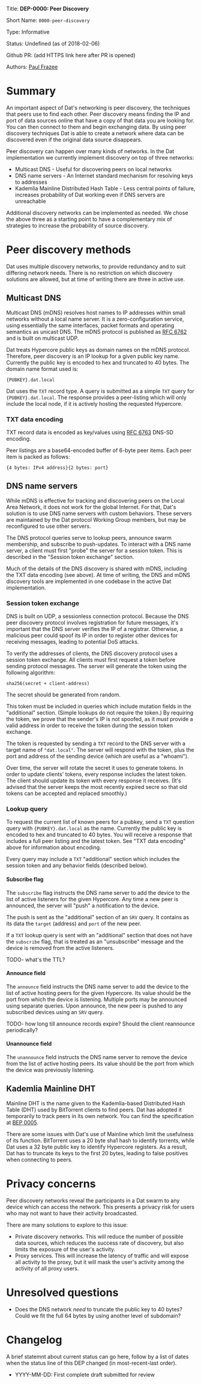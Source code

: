 
Title: **DEP-0000: Peer Discovery**

Short Name: `0000-peer-discovery`

Type: Informative

Status: Undefined (as of 2018-02-06)

Github PR: (add HTTPS link here after PR is opened)

Authors: [Paul Frazee](https://github.com/pfrazee)


# Summary
[summary]: #summary

An important aspect of Dat's networking is peer discovery, the techniques that peers use to find each other. Peer discovery means finding the IP and port of data sources online that have a copy of that data you are looking for. You can then connect to them and begin exchanging data. By using peer discovery techniques Dat is able to create a network where data can be discovered even if the original data source disappears.

Peer discovery can happen over many kinds of networks. In the Dat implementation we currently implement discovery on top of three networks:

- Multicast DNS - Useful for discovering peers on local networks
- DNS name servers - An Internet standard mechanism for resolving keys to addresses
- Kademlia Mainline Distributed Hash Table - Less central points of failure, increases probability of Dat working even if DNS servers are unreachable

Additional discovery networks can be implemented as needed. We chose the above three as a starting point to have a complementary mix of strategies to increase the probability of source discovery.


# Peer discovery methods
[peer-discovery-methods]: #peer-discovery-methods

Dat uses multiple discovery networks, to provide redundancy and to suit differing network needs. There is no restriction on which discovery solutions are allowed, but at time of writing there are three in active use.


## Multicast DNS
[multicast-dns]: #multicast-dns

Multicast DNS (mDNS) resolves host names to IP addresses within small networks without a local name server. It is a zero-configuration service, using essentially the same interfaces, packet formats and operating semantics as unicast DNS. The mDNS protocol is published as [RFC 6762](https://tools.ietf.org/html/rfc6762) and is built on multicast UDP.

Dat treats Hypercore public keys as domain names on the mDNS protocol. Therefore, peer discovery is an IP lookup for a given public key name. Currently the public key is encoded to hex and truncated to 40 bytes. The domain name format used is:

```
{PUBKEY}.dat.local
```

Dat uses the `TXT` record type. A query is submitted as a simple `TXT` query for `{PUBKEY}.dat.local`. The response provides a peer-listing which will only include the local node, if it is actively hosting the requested Hypercore.


### TXT data encoding
[dns-txt-data-encoding]: #dns-txt-data-encoding

TXT record data is encoded as key/values using [RFC 6763](https://tools.ietf.org/html/rfc6763#section-6) DNS-SD encoding.

Peer listings are a base64-encoded buffer of 6-byte peer items. Each peer item is packed as follows:

```
{4 bytes: IPv4 address}{2 bytes: port}
```


## DNS name servers
[dns-name-servers]: #dns-name-servers

While mDNS is effective for tracking and discovering peers on the Local Area Network, it does not work for the global Internet. For that, Dat's solution is to use DNS name servers with custom behaviors. These servers are maintained by the Dat protocol Working Group members, but may be reconfigured to use other servers.

The DNS protocol queries serve to lookup peers, announce swarm membership, and subscribe to push-updates. To interact with a DNS name server, a client must first "probe" the server for a session token. This is described in the "Session token exchange" section.

Much of the details of the DNS discovery is shared with mDNS, including the TXT data encoding (see above). At time of writing, the DNS and mDNS discovery tools are implemented in one codebase in the active Dat implementation.


### Session token exchange
[dns-name-server-session-token-exchange]: #dns-name-server-session-token-exchange

DNS is built on UDP, a sessionless connection protocol. Because the DNS peer discovery protocol involves registration for future messages, it's important that the DNS server verifies the IP of a registrar. Otherwise, a malicious peer could spoof its IP in order to register other devices for receiving messages, leading to potential DoS attacks.

To verify the addresses of clients, the DNS discovery protocol uses a session token exchange. All clients must first request a token before sending protocol messages. The server will generate the token using the following algorithm:

```
sha256(secret + client-address)
```

The secret should be generated from random.

This token must be included in queries which include mutation fields in the "additional" section. (Simple lookups do not require the token.) By requiring the token, we prove that the sender's IP is not spoofed, as it *must* provide a valid address in order to receive the token during the session token exchange.

The token is requested by sending a `TXT` record to the DNS server with a target name of `"dat.local"`. The server will respond with the token, plus the port and address of the sending device (which are useful as a "whoami").

Over time, the server will rotate the secret it uses to generate tokens. In order to update clients' tokens, every response includes the latest token. The client should update its token with every response it receives. (It's advised that the server keeps the most recently expired secre so that old tokens can be accepted and replaced smoothly.)


### Lookup query
[dns-name-server-lookup-query]: #dns-name-server-lookup-query

To request the current list of known peers for a pubkey, send a `TXT` question query with `{PUBKEY}.dat.local` as the name. Currently the public key is encoded to hex and truncated to 40 bytes. You will receive a response that includes a full peer listing and the latest token. See "TXT data encoding" above for information about encoding.

Every query may include a `TXT` "additional" section which includes the session token and any behavior fields (described below).


#### Subscribe flag
[dns-name-server-subscribe-flag]: #dns-name-server-subscribe-flag

The `subscribe` flag instructs the DNS name server to add the device to the list of active listeners for the given Hypercore. Any time a new peer is announced, the server will "push" a notification to the device.

The push is sent as the "additional" section of an `SRV` query. It contains as its data the `target` (address) and `port` of the new peer.

If a `TXT` lookup query is sent with an "additional" section that does not have the `subscribe` flag, that is treated as an "unsubscribe" message and the device is removed from the active listeners.

TODO- what's the TTL?


#### Announce field
[dns-name-server-announce-field]: #dns-name-server-announce-field

The `announce` field instructs the DNS name server to add the device to the list of active hosting peers for the given Hypercore. Its value should be the port from which the device is listening. Multiple ports may be announced using separate queries. Upon announce, the new peer is pushed to any subscribed devices using an `SRV` query.

TODO- how long till announce records expire? Should the client reannounce periodically?


#### Unannounce field
[dns-name-server-unannounce-field]: #dns-name-server-unannounce-field

The `unannounce` field instructs the DNS name server to remove the device from the list of active hosting peers. Its value should be the port from which the device was previously listening.


## Kademlia Mainline DHT
[kademlia-mainline-dht]: #kademlia-mainline-dht

Mainline DHT is the name given to the Kademlia-based Distributed Hash Table (DHT) used by BitTorrent clients to find peers. Dat has adopted it temporarily to track peers in its own network. You can find the specification at [BEP 0005](http://www.bittorrent.org/beps/bep_0005.html).

There are some issues with Dat's use of Mainline which limit the usefulness of its function. BitTorrent uses a 20 byte sha1 hash to identify torrents, while Dat uses a 32 byte public key to identify Hypercore registers. As a result, Dat has to truncate its keys to the first 20 bytes, leading to false positives when connecting to peers.


# Privacy concerns
[privacy-concerns]: #privacy-concerns

Peer discovery networks reveal the participants in a Dat swarm to any device which can access the network. This presents a privacy risk for users who may not want to have their activity broadcasted.

There are many solutions to explore to this issue:

 - Private discovery networks. This will reduce the number of possible data sources, which reduces the success rate of discovery, but also limits the exposure of the user's activity.
 - Proxy services. This will increase the latency of traffic and will expose all activity to the proxy, but it will mask the user's activity among the activity of all proxy users.


# Unresolved questions
[unresolved]: #unresolved-questions

 - Does the DNS network *need* to truncate the public key to 40 bytes? Could we fit the full 64 bytes by using another level of subdomain?


# Changelog
[changelog]: #changelog

A brief statemnt about current status can go here, follow by a list of dates
when the status line of this DEP changed (in most-recent-last order).

- YYYY-MM-DD: First complete draft submitted for review
